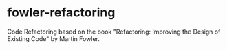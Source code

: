 # fowler-refactoring
Code Refactoring based on the book "Refactoring: Improving the Design of Existing Code"
by Martin Fowler.